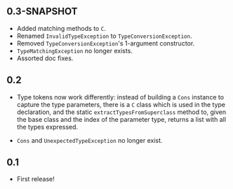 0.3-SNAPSHOT
------------

* Added matching methods to `C`.
* Renamed `InvalidTypeException` to `TypeConversionException`.
* Removed `TypeConversionException`'s 1-argument constructor.
* `TypeMatchingException` no longer exists.
* Assorted doc fixes.

0.2
---

* Type tokens now work differently: instead of building a `Cons` instance to capture the type parameters, there is a `C` 
class which is used in the type declaration, and the static `extractTypesFromSuperclass` method to, given the base 
class and the index of the parameter type, returns a list with all the types expressed.

* `Cons` and `UnexpectedTypeException` no longer exist.

0.1
---

* First release!